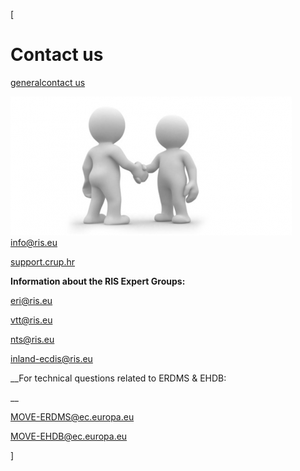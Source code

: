 [

# Contact us

<a href="/general" style="text-transform:lowercase;">General</a><a href="/general/contact_us" style="text-transform:lowercase;">Contact us</a>  
  
![](/docs/Image/466/thumb_450x-_screen_capture_24.png)  
[ info@ris.eu](javascript:location.href='mailto:'+String.fromCharCode(105,110,102,111,64,114,105,115,46,101,117)+'?')  
  
  
<a href="http://support.crup.hr" target="_blank">support.crup.hr</a>  
  
__Information about the RIS Expert Groups:__  
  
  
[ eri@ris.eu ](javascript:location.href='mailto:'+String.fromCharCode(101,114,105,64,114,105,115,46,101,117,32)+'?')  
  
  
[ vtt@ris.eu](javascript:location.href='mailto:'+String.fromCharCode(118,116,116,64,114,105,115,46,101,117)+'?')  
  
  
[ nts@ris.eu](javascript:location.href='mailto:'+String.fromCharCode(110,116,115,64,114,105,115,46,101,117)+'?')  
  
  
[ inland-ecdis@ris.eu](javascript:location.href='mailto:'+String.fromCharCode(105,110,108,97,110,100,45,101,99,100,105,115,64,114,105,115,46,101,117)+'?')  
  
__For technical questions related to ERDMS &amp; EHDB:  
  
__  
  
[MOVE-ERDMS@ec.europa.eu  
](javascript:location.href='mailto:'+String.fromCharCode(77,79,86,69,45,69,82,68,77,83,64,101,99,46,101,117,114,111,112,97,46,101,117)+'?')  
  
[MOVE-EHDB@ec.europa.eu](javascript:location.href='mailto:'+String.fromCharCode(77,79,86,69,45,69,72,68,66,64,101,99,46,101,117,114,111,112,97,46,101,117)+'?')  
  
]